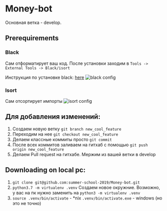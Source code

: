# Money-bot

Основная ветка - develop. 

## Prerequirements

### Black
Сам отформатирует ваш код. После установки заходим в 
`Tools -> External Tools -> Black/isort`
 
Инструкция по установке black:
[here](https://github.com/psf/black#pycharmintellij-idea) 
![black config](https://i.ibb.co/cgnr7Cr/image.png)


### Isort
Сам отсортирует импорты
![isort config](https://i.ibb.co/sVn0MFT/image.png)

## Для добавления изменений: 
1. Создаем новую ветку `git branch new_cool_feature`
2. Переходим на нее `git checkout new_cool_feature`
3. Делаем классные коммиты просто `git commit`
4. После всех коммитов заливаем на гитхаб с помощью `git push origin new_cool_feature`
5. Делаем Pull request на гитхабе. Мержим из вашей ветки в develop

## Downloading on local pc:
1. `git clone git@github.com:summer-school-2019/Money-bot.git`
2. `python3.7 -m virtualenv .venv` Создаем новое окружние. Возможно, у вас на пк нужно заменить на
`python3 -m virtualenv .venv`
3. `source .venv/bin/activate` - *nix
   `.venv/bin/activate.exe` - windows (но это не точно)
 